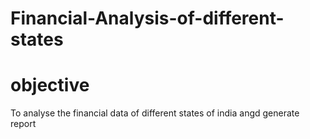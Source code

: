 # Financial-Analysis-of-different-states
# objective
To analyse the financial data of different states of india angd generate report
